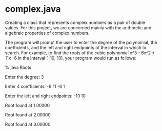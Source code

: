 # complex.java
Creating a class that represents complex numbers as a pair of double values. For this project, we are concerned mainly with the arithmetic and algebraic properties of complex numbers. 

The program will prompt the user to enter the degree of the polynomial, the coefficients, and the left and right endpoints of the interval in which to search. For example, to find the roots of the cubic polynomial x^3 - 6x^2 + 11x -6 in the interval [-10, 10], your program would run as follows:

% java Roots

Enter the degree: 3

Enter 4 coefficients: -6 11 -6 1

Enter the left and right endpoints: -10 10

Root found at 1.00000

Root found at 2.00000

Root found at 3.00000
